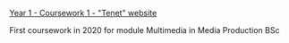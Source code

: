 <a href="https://dmu-p2607972.github.io/cw1/home.html">Year 1 - Coursework 1 - "Tenet" website</a>

First coursework in 2020 for module Multimedia in Media Production BSc
